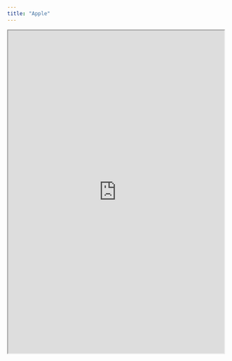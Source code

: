 ```yaml
---
title: "Apple"
---
```



<iframe height="750" width="100%" src="https://ewelton.github.io/ktest/wiki.html#Apple"></iframe>
